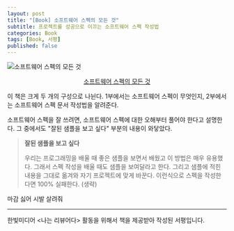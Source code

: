 ```yaml
---
layout: post
title: "[Book] 소프트웨어 스펙의 모든 것"
subtitle: 프로젝트를 성공으로 이끄는 소프트웨어 스펙 작성법
categories: Book
tags: [Book, 서평]
published: false
---
```


![소프트웨어 스펙의 모든 것](https://www.hanbit.co.kr/data/books/B5030061985_l.jpg)

<p align="center">
<a href="https://www.hanbit.co.kr/store/books/look.php?p_code=B5030061985">소프트웨어 스펙의 모든 것</a>
</p>

이 책은 크게 두 개의 구성으로 나뉜다. 1부에서는 소프트웨어 스펙이 무엇인지, 2부에서는 소프트웨어 스펙 문서 작성법을 알려준다.

소프트웨어 스펙을 잘 쓰려면, 소프트웨어 스펙에 대한 오해부터 풀어야 한다고 설명한다. 그 중에서도 "잘된 샘플을 보고 싶다" 부분의 내용이 와닿았다.

> **잘된 샘플을 보고 싶다**
> 
> 우리는 프로그래밍을 배울 때 좋은 샘플을 보면서 배웠고 이 방법은 매우 유용했다. 그래서 스펙 작성을 배울 때도 샘플을 보여달라고 한다. 그리고 샘플에 적힌 내용을 그대로 옮겨와 자기 프로젝트에 맞게 바꾼다. 이런식으로 스펙을 작성한다면 100% 실패한다. (생략)

마감 싫어 시발 살려줘

---

한빛미디어 <나는 리뷰어다\> 활동을 위해서 책을 제공받아 작성된 서평입니다.